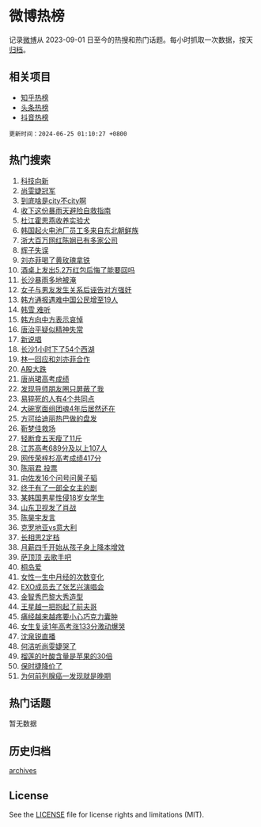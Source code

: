 # 微博热榜

记录[微博](https://www.weibo.com)从 2023-09-01 日至今的热搜和热门话题。每小时抓取一次数据，按天[归档](archives)。

## 相关项目

- [知乎热榜](https://github.com/hotarchive/zhihu)
- [头条热榜](https://github.com/hotarchive/toutiao)
- [抖音热榜](https://github.com/hotarchive/douyin)


`更新时间：2024-06-25 01:10:27 +0800`

## 热门搜索

1. [科技向新](https://m.weibo.cn/search?containerid=100103type%3D1%26t%3D10%26q%3D%23%E7%A7%91%E6%8A%80%E5%90%91%E6%96%B0%23&stream_entry_id=51&isnewpage=1&extparam=seat%3D1%26filter_type%3Drealtimehot%26stream_entry_id%3D51%26c_type%3D51%26q%3D%2523%25E7%25A7%2591%25E6%258A%2580%25E5%2590%2591%25E6%2596%25B0%2523%26pos%3D0%26cate%3D10103%26dgr%3D0%26display_time%3D1719249026%26pre_seqid%3D1719249026678923774213)
1. [尚雯婕冠军](https://m.weibo.cn/search?containerid=100103type%3D1%26t%3D10%26q%3D%23%E5%B0%9A%E9%9B%AF%E5%A9%95%E5%86%A0%E5%86%9B%23&stream_entry_id=31&isnewpage=1&extparam=seat%3D1%26filter_type%3Drealtimehot%26c_type%3D31%26flag%3D2%26dgr%3D0%26cate%3D5001%26realpos%3D1%26stream_entry_id%3D31%26pos%3D0%26band_rank%3D1%26lcate%3D5001%26q%3D%2523%25E5%25B0%259A%25E9%259B%25AF%25E5%25A9%2595%25E5%2586%25A0%25E5%2586%259B%2523%26display_time%3D1719249026%26pre_seqid%3D1719249026678923774213)
1. [到底啥是city不city啊](https://m.weibo.cn/search?containerid=100103type%3D1%26t%3D10%26q%3D%23%E5%88%B0%E5%BA%95%E5%95%A5%E6%98%AFcity%E4%B8%8Dcity%E5%95%8A%23&stream_entry_id=31&isnewpage=1&extparam=seat%3D1%26filter_type%3Drealtimehot%26c_type%3D31%26flag%3D2%26dgr%3D0%26cate%3D5001%26realpos%3D2%26stream_entry_id%3D31%26pos%3D1%26band_rank%3D2%26lcate%3D5001%26q%3D%2523%25E5%2588%25B0%25E5%25BA%2595%25E5%2595%25A5%25E6%2598%25AFcity%25E4%25B8%258Dcity%25E5%2595%258A%2523%26display_time%3D1719249026%26pre_seqid%3D1719249026678923774213)
1. [收下这份暴雨天避险自救指南](https://m.weibo.cn/search?containerid=100103type%3D1%26t%3D10%26q%3D%23%E6%94%B6%E4%B8%8B%E8%BF%99%E4%BB%BD%E6%9A%B4%E9%9B%A8%E5%A4%A9%E9%81%BF%E9%99%A9%E8%87%AA%E6%95%91%E6%8C%87%E5%8D%97%23&stream_entry_id=31&isnewpage=1&extparam=seat%3D1%26filter_type%3Drealtimehot%26c_type%3D31%26flag%3D0%26dgr%3D0%26cate%3D5001%26realpos%3D3%26stream_entry_id%3D31%26pos%3D2%26band_rank%3D3%26lcate%3D5001%26q%3D%2523%25E6%2594%25B6%25E4%25B8%258B%25E8%25BF%2599%25E4%25BB%25BD%25E6%259A%25B4%25E9%259B%25A8%25E5%25A4%25A9%25E9%2581%25BF%25E9%2599%25A9%25E8%2587%25AA%25E6%2595%2591%25E6%258C%2587%25E5%258D%2597%2523%26display_time%3D1719249026%26pre_seqid%3D1719249026678923774213)
1. [杜江霍思燕收养实验犬](https://m.weibo.cn/search?containerid=100103type%3D1%26t%3D10%26q%3D%23%E6%9D%9C%E6%B1%9F%E9%9C%8D%E6%80%9D%E7%87%95%E6%94%B6%E5%85%BB%E5%AE%9E%E9%AA%8C%E7%8A%AC%23&stream_entry_id=31&isnewpage=1&extparam=seat%3D1%26filter_type%3Drealtimehot%26c_type%3D31%26flag%3D16%26dgr%3D0%26cate%3D5001%26realpos%3D4%26stream_entry_id%3D31%26pos%3D3%26band_rank%3D4%26lcate%3D5001%26q%3D%2523%25E6%259D%259C%25E6%25B1%259F%25E9%259C%258D%25E6%2580%259D%25E7%2587%2595%25E6%2594%25B6%25E5%2585%25BB%25E5%25AE%259E%25E9%25AA%258C%25E7%258A%25AC%2523%26display_time%3D1719249026%26pre_seqid%3D1719249026678923774213)
1. [韩国起火电池厂员工多来自东北朝鲜族](https://m.weibo.cn/search?containerid=100103type%3D1%26t%3D10%26q%3D%23%E9%9F%A9%E5%9B%BD%E8%B5%B7%E7%81%AB%E7%94%B5%E6%B1%A0%E5%8E%82%E5%91%98%E5%B7%A5%E5%A4%9A%E6%9D%A5%E8%87%AA%E4%B8%9C%E5%8C%97%E6%9C%9D%E9%B2%9C%E6%97%8F%23&stream_entry_id=31&isnewpage=1&extparam=seat%3D1%26filter_type%3Drealtimehot%26c_type%3D31%26flag%3D0%26dgr%3D0%26cate%3D5001%26realpos%3D5%26stream_entry_id%3D31%26pos%3D4%26band_rank%3D5%26lcate%3D5001%26q%3D%2523%25E9%259F%25A9%25E5%259B%25BD%25E8%25B5%25B7%25E7%2581%25AB%25E7%2594%25B5%25E6%25B1%25A0%25E5%258E%2582%25E5%2591%2598%25E5%25B7%25A5%25E5%25A4%259A%25E6%259D%25A5%25E8%2587%25AA%25E4%25B8%259C%25E5%258C%2597%25E6%259C%259D%25E9%25B2%259C%25E6%2597%258F%2523%26display_time%3D1719249026%26pre_seqid%3D1719249026678923774213)
1. [浙大百万网红陈娴已有多家公司](https://m.weibo.cn/search?containerid=100103type%3D1%26t%3D10%26q%3D%23%E6%B5%99%E5%A4%A7%E7%99%BE%E4%B8%87%E7%BD%91%E7%BA%A2%E9%99%88%E5%A8%B4%E5%B7%B2%E6%9C%89%E5%A4%9A%E5%AE%B6%E5%85%AC%E5%8F%B8%23&stream_entry_id=31&isnewpage=1&extparam=seat%3D1%26filter_type%3Drealtimehot%26c_type%3D31%26flag%3D1%26dgr%3D0%26cate%3D5001%26realpos%3D6%26stream_entry_id%3D31%26pos%3D5%26band_rank%3D6%26lcate%3D5001%26q%3D%2523%25E6%25B5%2599%25E5%25A4%25A7%25E7%2599%25BE%25E4%25B8%2587%25E7%25BD%2591%25E7%25BA%25A2%25E9%2599%2588%25E5%25A8%25B4%25E5%25B7%25B2%25E6%259C%2589%25E5%25A4%259A%25E5%25AE%25B6%25E5%2585%25AC%25E5%258F%25B8%2523%26display_time%3D1719249026%26pre_seqid%3D1719249026678923774213)
1. [辉子失误](https://m.weibo.cn/search?containerid=100103type%3D1%26t%3D10%26q%3D%E8%BE%89%E5%AD%90%E5%A4%B1%E8%AF%AF&stream_entry_id=31&isnewpage=1&extparam=seat%3D1%26filter_type%3Drealtimehot%26c_type%3D31%26flag%3D2%26dgr%3D0%26cate%3D5001%26realpos%3D7%26stream_entry_id%3D31%26pos%3D6%26band_rank%3D7%26lcate%3D5001%26q%3D%25E8%25BE%2589%25E5%25AD%2590%25E5%25A4%25B1%25E8%25AF%25AF%26display_time%3D1719249026%26pre_seqid%3D1719249026678923774213)
1. [刘亦菲喝了黄玫瑰拿铁](https://m.weibo.cn/search?containerid=100103type%3D1%26t%3D10%26q%3D%23%E5%88%98%E4%BA%A6%E8%8F%B2%E5%96%9D%E4%BA%86%E9%BB%84%E7%8E%AB%E7%91%B0%E6%8B%BF%E9%93%81%23&stream_entry_id=31&isnewpage=1&extparam=seat%3D1%26filter_type%3Drealtimehot%26c_type%3D31%26flag%3D2%26dgr%3D0%26cate%3D5001%26realpos%3D8%26stream_entry_id%3D31%26pos%3D7%26band_rank%3D8%26lcate%3D5001%26q%3D%2523%25E5%2588%2598%25E4%25BA%25A6%25E8%258F%25B2%25E5%2596%259D%25E4%25BA%2586%25E9%25BB%2584%25E7%258E%25AB%25E7%2591%25B0%25E6%258B%25BF%25E9%2593%2581%2523%26display_time%3D1719249026%26pre_seqid%3D1719249026678923774213)
1. [酒桌上发出5.2万红包后悔了能要回吗](https://m.weibo.cn/search?containerid=100103type%3D1%26t%3D10%26q%3D%23%E9%85%92%E6%A1%8C%E4%B8%8A%E5%8F%91%E5%87%BA5.2%E4%B8%87%E7%BA%A2%E5%8C%85%E5%90%8E%E6%82%94%E4%BA%86%E8%83%BD%E8%A6%81%E5%9B%9E%E5%90%97%23&stream_entry_id=31&isnewpage=1&extparam=seat%3D1%26filter_type%3Drealtimehot%26c_type%3D31%26flag%3D0%26dgr%3D0%26cate%3D5001%26realpos%3D9%26stream_entry_id%3D31%26pos%3D8%26band_rank%3D9%26lcate%3D5001%26q%3D%2523%25E9%2585%2592%25E6%25A1%258C%25E4%25B8%258A%25E5%258F%2591%25E5%2587%25BA5.2%25E4%25B8%2587%25E7%25BA%25A2%25E5%258C%2585%25E5%2590%258E%25E6%2582%2594%25E4%25BA%2586%25E8%2583%25BD%25E8%25A6%2581%25E5%259B%259E%25E5%2590%2597%2523%26display_time%3D1719249026%26pre_seqid%3D1719249026678923774213)
1. [长沙暴雨多地被淹](https://m.weibo.cn/search?containerid=100103type%3D1%26t%3D10%26q%3D%23%E9%95%BF%E6%B2%99%E6%9A%B4%E9%9B%A8%E5%A4%9A%E5%9C%B0%E8%A2%AB%E6%B7%B9%23&stream_entry_id=31&isnewpage=1&extparam=seat%3D1%26filter_type%3Drealtimehot%26c_type%3D31%26flag%3D1%26dgr%3D0%26cate%3D5001%26realpos%3D10%26stream_entry_id%3D31%26pos%3D9%26band_rank%3D10%26lcate%3D5001%26q%3D%2523%25E9%2595%25BF%25E6%25B2%2599%25E6%259A%25B4%25E9%259B%25A8%25E5%25A4%259A%25E5%259C%25B0%25E8%25A2%25AB%25E6%25B7%25B9%2523%26display_time%3D1719249026%26pre_seqid%3D1719249026678923774213)
1. [女子与男友发生关系后诬告对方强奸](https://m.weibo.cn/search?containerid=100103type%3D1%26t%3D10%26q%3D%23%E5%A5%B3%E5%AD%90%E4%B8%8E%E7%94%B7%E5%8F%8B%E5%8F%91%E7%94%9F%E5%85%B3%E7%B3%BB%E5%90%8E%E8%AF%AC%E5%91%8A%E5%AF%B9%E6%96%B9%E5%BC%BA%E5%A5%B8%23&stream_entry_id=31&isnewpage=1&extparam=seat%3D1%26filter_type%3Drealtimehot%26c_type%3D31%26flag%3D2%26dgr%3D0%26cate%3D5001%26realpos%3D11%26stream_entry_id%3D31%26pos%3D10%26band_rank%3D11%26lcate%3D5001%26q%3D%2523%25E5%25A5%25B3%25E5%25AD%2590%25E4%25B8%258E%25E7%2594%25B7%25E5%258F%258B%25E5%258F%2591%25E7%2594%259F%25E5%2585%25B3%25E7%25B3%25BB%25E5%2590%258E%25E8%25AF%25AC%25E5%2591%258A%25E5%25AF%25B9%25E6%2596%25B9%25E5%25BC%25BA%25E5%25A5%25B8%2523%26display_time%3D1719249026%26pre_seqid%3D1719249026678923774213)
1. [韩方通报遇难中国公民增至19人](https://m.weibo.cn/search?containerid=100103type%3D1%26t%3D10%26q%3D%23%E9%9F%A9%E6%96%B9%E9%80%9A%E6%8A%A5%E9%81%87%E9%9A%BE%E4%B8%AD%E5%9B%BD%E5%85%AC%E6%B0%91%E5%A2%9E%E8%87%B319%E4%BA%BA%23&stream_entry_id=31&isnewpage=1&extparam=seat%3D1%26filter_type%3Drealtimehot%26c_type%3D31%26flag%3D2%26dgr%3D0%26cate%3D5001%26realpos%3D12%26stream_entry_id%3D31%26pos%3D11%26band_rank%3D12%26lcate%3D5001%26q%3D%2523%25E9%259F%25A9%25E6%2596%25B9%25E9%2580%259A%25E6%258A%25A5%25E9%2581%2587%25E9%259A%25BE%25E4%25B8%25AD%25E5%259B%25BD%25E5%2585%25AC%25E6%25B0%2591%25E5%25A2%259E%25E8%2587%25B319%25E4%25BA%25BA%2523%26display_time%3D1719249026%26pre_seqid%3D1719249026678923774213)
1. [韩雪 难听](https://m.weibo.cn/search?containerid=100103type%3D1%26t%3D10%26q%3D%E9%9F%A9%E9%9B%AA+%E9%9A%BE%E5%90%AC&stream_entry_id=31&isnewpage=1&extparam=seat%3D1%26filter_type%3Drealtimehot%26c_type%3D31%26flag%3D2%26dgr%3D0%26cate%3D5001%26realpos%3D13%26stream_entry_id%3D31%26pos%3D12%26band_rank%3D13%26lcate%3D5001%26q%3D%25E9%259F%25A9%25E9%259B%25AA%2520%25E9%259A%25BE%25E5%2590%25AC%26display_time%3D1719249026%26pre_seqid%3D1719249026678923774213)
1. [韩方向中方表示哀悼](https://m.weibo.cn/search?containerid=100103type%3D1%26t%3D10%26q%3D%23%E9%9F%A9%E6%96%B9%E5%90%91%E4%B8%AD%E6%96%B9%E8%A1%A8%E7%A4%BA%E5%93%80%E6%82%BC%23&stream_entry_id=31&isnewpage=1&extparam=seat%3D1%26filter_type%3Drealtimehot%26c_type%3D31%26flag%3D0%26dgr%3D0%26cate%3D5001%26realpos%3D14%26stream_entry_id%3D31%26pos%3D13%26band_rank%3D14%26lcate%3D5001%26q%3D%2523%25E9%259F%25A9%25E6%2596%25B9%25E5%2590%2591%25E4%25B8%25AD%25E6%2596%25B9%25E8%25A1%25A8%25E7%25A4%25BA%25E5%2593%2580%25E6%2582%25BC%2523%26display_time%3D1719249026%26pre_seqid%3D1719249026678923774213)
1. [唐治平疑似精神失常](https://m.weibo.cn/search?containerid=100103type%3D1%26t%3D10%26q%3D%23%E5%94%90%E6%B2%BB%E5%B9%B3%E7%96%91%E4%BC%BC%E7%B2%BE%E7%A5%9E%E5%A4%B1%E5%B8%B8%23&stream_entry_id=31&isnewpage=1&extparam=seat%3D1%26filter_type%3Drealtimehot%26c_type%3D31%26flag%3D2%26dgr%3D0%26cate%3D5001%26realpos%3D15%26stream_entry_id%3D31%26pos%3D14%26band_rank%3D15%26lcate%3D5001%26q%3D%2523%25E5%2594%2590%25E6%25B2%25BB%25E5%25B9%25B3%25E7%2596%2591%25E4%25BC%25BC%25E7%25B2%25BE%25E7%25A5%259E%25E5%25A4%25B1%25E5%25B8%25B8%2523%26display_time%3D1719249026%26pre_seqid%3D1719249026678923774213)
1. [新说唱](https://m.weibo.cn/search?containerid=100103type%3D1%26t%3D10%26q%3D%E6%96%B0%E8%AF%B4%E5%94%B1&stream_entry_id=31&isnewpage=1&extparam=seat%3D1%26filter_type%3Drealtimehot%26c_type%3D31%26flag%3D0%26dgr%3D0%26cate%3D5001%26realpos%3D16%26stream_entry_id%3D31%26pos%3D15%26band_rank%3D16%26lcate%3D5001%26q%3D%25E6%2596%25B0%25E8%25AF%25B4%25E5%2594%25B1%26display_time%3D1719249026%26pre_seqid%3D1719249026678923774213)
1. [长沙1小时下了54个西湖](https://m.weibo.cn/search?containerid=100103type%3D1%26t%3D10%26q%3D%23%E9%95%BF%E6%B2%991%E5%B0%8F%E6%97%B6%E4%B8%8B%E4%BA%8654%E4%B8%AA%E8%A5%BF%E6%B9%96%23&stream_entry_id=31&isnewpage=1&extparam=seat%3D1%26filter_type%3Drealtimehot%26c_type%3D31%26flag%3D0%26dgr%3D0%26cate%3D5001%26realpos%3D17%26stream_entry_id%3D31%26pos%3D16%26band_rank%3D17%26lcate%3D5001%26q%3D%2523%25E9%2595%25BF%25E6%25B2%25991%25E5%25B0%258F%25E6%2597%25B6%25E4%25B8%258B%25E4%25BA%258654%25E4%25B8%25AA%25E8%25A5%25BF%25E6%25B9%2596%2523%26display_time%3D1719249026%26pre_seqid%3D1719249026678923774213)
1. [林一回应和刘亦菲合作](https://m.weibo.cn/search?containerid=100103type%3D1%26t%3D10%26q%3D%23%E6%9E%97%E4%B8%80%E5%9B%9E%E5%BA%94%E5%92%8C%E5%88%98%E4%BA%A6%E8%8F%B2%E5%90%88%E4%BD%9C%23&stream_entry_id=31&isnewpage=1&extparam=seat%3D1%26filter_type%3Drealtimehot%26c_type%3D31%26flag%3D0%26dgr%3D0%26cate%3D5001%26realpos%3D18%26stream_entry_id%3D31%26pos%3D17%26band_rank%3D18%26lcate%3D5001%26q%3D%2523%25E6%259E%2597%25E4%25B8%2580%25E5%259B%259E%25E5%25BA%2594%25E5%2592%258C%25E5%2588%2598%25E4%25BA%25A6%25E8%258F%25B2%25E5%2590%2588%25E4%25BD%259C%2523%26display_time%3D1719249026%26pre_seqid%3D1719249026678923774213)
1. [A股大跌](https://m.weibo.cn/search?containerid=100103type%3D1%26t%3D10%26q%3D%23A%E8%82%A1%E5%A4%A7%E8%B7%8C%23&stream_entry_id=31&isnewpage=1&extparam=seat%3D1%26filter_type%3Drealtimehot%26c_type%3D31%26flag%3D0%26dgr%3D0%26cate%3D5001%26realpos%3D19%26stream_entry_id%3D31%26pos%3D18%26band_rank%3D19%26lcate%3D5001%26q%3D%2523A%25E8%2582%25A1%25E5%25A4%25A7%25E8%25B7%258C%2523%26display_time%3D1719249026%26pre_seqid%3D1719249026678923774213)
1. [唐尚珺高考成绩](https://m.weibo.cn/search?containerid=100103type%3D1%26t%3D10%26q%3D%E5%94%90%E5%B0%9A%E7%8F%BA%E9%AB%98%E8%80%83%E6%88%90%E7%BB%A9&stream_entry_id=31&isnewpage=1&extparam=seat%3D1%26filter_type%3Drealtimehot%26c_type%3D31%26flag%3D0%26dgr%3D0%26cate%3D5001%26realpos%3D20%26stream_entry_id%3D31%26pos%3D19%26band_rank%3D20%26lcate%3D5001%26q%3D%25E5%2594%2590%25E5%25B0%259A%25E7%258F%25BA%25E9%25AB%2598%25E8%2580%2583%25E6%2588%2590%25E7%25BB%25A9%26display_time%3D1719249026%26pre_seqid%3D1719249026678923774213)
1. [发现导师朋友圈只屏蔽了我](https://m.weibo.cn/search?containerid=100103type%3D1%26t%3D10%26q%3D%23%E5%8F%91%E7%8E%B0%E5%AF%BC%E5%B8%88%E6%9C%8B%E5%8F%8B%E5%9C%88%E5%8F%AA%E5%B1%8F%E8%94%BD%E4%BA%86%E6%88%91%23&stream_entry_id=31&isnewpage=1&extparam=seat%3D1%26filter_type%3Drealtimehot%26c_type%3D31%26flag%3D1%26dgr%3D0%26cate%3D5001%26realpos%3D21%26stream_entry_id%3D31%26pos%3D20%26band_rank%3D21%26lcate%3D5001%26q%3D%2523%25E5%258F%2591%25E7%258E%25B0%25E5%25AF%25BC%25E5%25B8%2588%25E6%259C%258B%25E5%258F%258B%25E5%259C%2588%25E5%258F%25AA%25E5%25B1%258F%25E8%2594%25BD%25E4%25BA%2586%25E6%2588%2591%2523%26display_time%3D1719249026%26pre_seqid%3D1719249026678923774213)
1. [易猝死的人有4个共同点](https://m.weibo.cn/search?containerid=100103type%3D1%26t%3D10%26q%3D%23%E6%98%93%E7%8C%9D%E6%AD%BB%E7%9A%84%E4%BA%BA%E6%9C%894%E4%B8%AA%E5%85%B1%E5%90%8C%E7%82%B9%23&stream_entry_id=31&isnewpage=1&extparam=seat%3D1%26filter_type%3Drealtimehot%26c_type%3D31%26flag%3D0%26dgr%3D0%26cate%3D5001%26realpos%3D22%26stream_entry_id%3D31%26pos%3D21%26band_rank%3D22%26lcate%3D5001%26q%3D%2523%25E6%2598%2593%25E7%258C%259D%25E6%25AD%25BB%25E7%259A%2584%25E4%25BA%25BA%25E6%259C%25894%25E4%25B8%25AA%25E5%2585%25B1%25E5%2590%258C%25E7%2582%25B9%2523%26display_time%3D1719249026%26pre_seqid%3D1719249026678923774213)
1. [大碗宽面组团魂4年后居然还在](https://m.weibo.cn/search?containerid=100103type%3D1%26t%3D10%26q%3D%23%E5%A4%A7%E7%A2%97%E5%AE%BD%E9%9D%A2%E7%BB%84%E5%9B%A2%E9%AD%824%E5%B9%B4%E5%90%8E%E5%B1%85%E7%84%B6%E8%BF%98%E5%9C%A8%23&stream_entry_id=31&isnewpage=1&extparam=seat%3D1%26filter_type%3Drealtimehot%26c_type%3D31%26flag%3D1%26dgr%3D0%26cate%3D5001%26realpos%3D23%26stream_entry_id%3D31%26pos%3D22%26band_rank%3D23%26lcate%3D5001%26q%3D%2523%25E5%25A4%25A7%25E7%25A2%2597%25E5%25AE%25BD%25E9%259D%25A2%25E7%25BB%2584%25E5%259B%25A2%25E9%25AD%25824%25E5%25B9%25B4%25E5%2590%258E%25E5%25B1%2585%25E7%2584%25B6%25E8%25BF%2598%25E5%259C%25A8%2523%26display_time%3D1719249026%26pre_seqid%3D1719249026678923774213)
1. [方可给迪丽热巴做的盘发](https://m.weibo.cn/search?containerid=100103type%3D1%26t%3D10%26q%3D%23%E6%96%B9%E5%8F%AF%E7%BB%99%E8%BF%AA%E4%B8%BD%E7%83%AD%E5%B7%B4%E5%81%9A%E7%9A%84%E7%9B%98%E5%8F%91%23&stream_entry_id=31&isnewpage=1&extparam=seat%3D1%26filter_type%3Drealtimehot%26c_type%3D31%26flag%3D1%26dgr%3D0%26cate%3D5001%26realpos%3D24%26stream_entry_id%3D31%26pos%3D23%26band_rank%3D24%26lcate%3D5001%26q%3D%2523%25E6%2596%25B9%25E5%258F%25AF%25E7%25BB%2599%25E8%25BF%25AA%25E4%25B8%25BD%25E7%2583%25AD%25E5%25B7%25B4%25E5%2581%259A%25E7%259A%2584%25E7%259B%2598%25E5%258F%2591%2523%26display_time%3D1719249026%26pre_seqid%3D1719249026678923774213)
1. [靳梦佳救场](https://m.weibo.cn/search?containerid=100103type%3D1%26t%3D10%26q%3D%23%E9%9D%B3%E6%A2%A6%E4%BD%B3%E6%95%91%E5%9C%BA%23&stream_entry_id=31&isnewpage=1&extparam=seat%3D1%26filter_type%3Drealtimehot%26c_type%3D31%26flag%3D2%26dgr%3D0%26cate%3D5001%26realpos%3D25%26stream_entry_id%3D31%26pos%3D24%26band_rank%3D25%26lcate%3D5001%26q%3D%2523%25E9%259D%25B3%25E6%25A2%25A6%25E4%25BD%25B3%25E6%2595%2591%25E5%259C%25BA%2523%26display_time%3D1719249026%26pre_seqid%3D1719249026678923774213)
1. [轻断食五天瘦了11斤](https://m.weibo.cn/search?containerid=100103type%3D1%26t%3D10%26q%3D%23%E8%BD%BB%E6%96%AD%E9%A3%9F%E4%BA%94%E5%A4%A9%E7%98%A6%E4%BA%8611%E6%96%A4%23&stream_entry_id=31&isnewpage=1&extparam=seat%3D1%26filter_type%3Drealtimehot%26c_type%3D31%26flag%3D0%26dgr%3D0%26cate%3D5001%26realpos%3D26%26stream_entry_id%3D31%26pos%3D25%26band_rank%3D26%26lcate%3D5001%26q%3D%2523%25E8%25BD%25BB%25E6%2596%25AD%25E9%25A3%259F%25E4%25BA%2594%25E5%25A4%25A9%25E7%2598%25A6%25E4%25BA%258611%25E6%2596%25A4%2523%26display_time%3D1719249026%26pre_seqid%3D1719249026678923774213)
1. [江苏高考689分及以上107人](https://m.weibo.cn/search?containerid=100103type%3D1%26t%3D10%26q%3D%23%E6%B1%9F%E8%8B%8F%E9%AB%98%E8%80%83689%E5%88%86%E5%8F%8A%E4%BB%A5%E4%B8%8A107%E4%BA%BA%23&stream_entry_id=31&isnewpage=1&extparam=seat%3D1%26filter_type%3Drealtimehot%26c_type%3D31%26flag%3D0%26dgr%3D0%26cate%3D5001%26realpos%3D27%26stream_entry_id%3D31%26pos%3D26%26band_rank%3D27%26lcate%3D5001%26q%3D%2523%25E6%25B1%259F%25E8%258B%258F%25E9%25AB%2598%25E8%2580%2583689%25E5%2588%2586%25E5%258F%258A%25E4%25BB%25A5%25E4%25B8%258A107%25E4%25BA%25BA%2523%26display_time%3D1719249026%26pre_seqid%3D1719249026678923774213)
1. [网传荣梓杉高考成绩417分](https://m.weibo.cn/search?containerid=100103type%3D1%26t%3D10%26q%3D%23%E7%BD%91%E4%BC%A0%E8%8D%A3%E6%A2%93%E6%9D%89%E9%AB%98%E8%80%83%E6%88%90%E7%BB%A9417%E5%88%86%23&stream_entry_id=31&isnewpage=1&extparam=seat%3D1%26filter_type%3Drealtimehot%26c_type%3D31%26flag%3D0%26dgr%3D0%26cate%3D5001%26realpos%3D28%26stream_entry_id%3D31%26pos%3D27%26band_rank%3D28%26lcate%3D5001%26q%3D%2523%25E7%25BD%2591%25E4%25BC%25A0%25E8%258D%25A3%25E6%25A2%2593%25E6%259D%2589%25E9%25AB%2598%25E8%2580%2583%25E6%2588%2590%25E7%25BB%25A9417%25E5%2588%2586%2523%26display_time%3D1719249026%26pre_seqid%3D1719249026678923774213)
1. [陈丽君 投票](https://m.weibo.cn/search?containerid=100103type%3D1%26t%3D10%26q%3D%E9%99%88%E4%B8%BD%E5%90%9B+%E6%8A%95%E7%A5%A8&stream_entry_id=31&isnewpage=1&extparam=seat%3D1%26filter_type%3Drealtimehot%26c_type%3D31%26flag%3D0%26dgr%3D0%26cate%3D5001%26realpos%3D29%26stream_entry_id%3D31%26pos%3D28%26band_rank%3D29%26lcate%3D5001%26q%3D%25E9%2599%2588%25E4%25B8%25BD%25E5%2590%259B%2520%25E6%258A%2595%25E7%25A5%25A8%26display_time%3D1719249026%26pre_seqid%3D1719249026678923774213)
1. [向佐发16个问号问黄子韬](https://m.weibo.cn/search?containerid=100103type%3D1%26t%3D10%26q%3D%23%E5%90%91%E4%BD%90%E5%8F%9116%E4%B8%AA%E9%97%AE%E5%8F%B7%E9%97%AE%E9%BB%84%E5%AD%90%E9%9F%AC%23&stream_entry_id=31&isnewpage=1&extparam=seat%3D1%26filter_type%3Drealtimehot%26c_type%3D31%26flag%3D0%26dgr%3D0%26cate%3D5001%26realpos%3D30%26stream_entry_id%3D31%26pos%3D29%26band_rank%3D30%26lcate%3D5001%26q%3D%2523%25E5%2590%2591%25E4%25BD%2590%25E5%258F%259116%25E4%25B8%25AA%25E9%2597%25AE%25E5%258F%25B7%25E9%2597%25AE%25E9%25BB%2584%25E5%25AD%2590%25E9%259F%25AC%2523%26display_time%3D1719249026%26pre_seqid%3D1719249026678923774213)
1. [终于有了一部全女主的剧](https://m.weibo.cn/search?containerid=100103type%3D1%26t%3D10%26q%3D%23%E7%BB%88%E4%BA%8E%E6%9C%89%E4%BA%86%E4%B8%80%E9%83%A8%E5%85%A8%E5%A5%B3%E4%B8%BB%E7%9A%84%E5%89%A7%23&stream_entry_id=31&isnewpage=1&extparam=seat%3D1%26filter_type%3Drealtimehot%26c_type%3D31%26flag%3D0%26dgr%3D0%26cate%3D5001%26realpos%3D31%26stream_entry_id%3D31%26pos%3D30%26band_rank%3D31%26lcate%3D5001%26q%3D%2523%25E7%25BB%2588%25E4%25BA%258E%25E6%259C%2589%25E4%25BA%2586%25E4%25B8%2580%25E9%2583%25A8%25E5%2585%25A8%25E5%25A5%25B3%25E4%25B8%25BB%25E7%259A%2584%25E5%2589%25A7%2523%26display_time%3D1719249026%26pre_seqid%3D1719249026678923774213)
1. [某韩国男星性侵18岁女学生](https://m.weibo.cn/search?containerid=100103type%3D1%26t%3D10%26q%3D%23%E6%9F%90%E9%9F%A9%E5%9B%BD%E7%94%B7%E6%98%9F%E6%80%A7%E4%BE%B518%E5%B2%81%E5%A5%B3%E5%AD%A6%E7%94%9F%23&stream_entry_id=31&isnewpage=1&extparam=seat%3D1%26filter_type%3Drealtimehot%26c_type%3D31%26flag%3D0%26dgr%3D0%26cate%3D5001%26realpos%3D32%26stream_entry_id%3D31%26pos%3D31%26band_rank%3D32%26lcate%3D5001%26q%3D%2523%25E6%259F%2590%25E9%259F%25A9%25E5%259B%25BD%25E7%2594%25B7%25E6%2598%259F%25E6%2580%25A7%25E4%25BE%25B518%25E5%25B2%2581%25E5%25A5%25B3%25E5%25AD%25A6%25E7%2594%259F%2523%26display_time%3D1719249026%26pre_seqid%3D1719249026678923774213)
1. [山东卫视发了肖战](https://m.weibo.cn/search?containerid=100103type%3D1%26t%3D10%26q%3D%23%E5%B1%B1%E4%B8%9C%E5%8D%AB%E8%A7%86%E5%8F%91%E4%BA%86%E8%82%96%E6%88%98%23&stream_entry_id=31&isnewpage=1&extparam=seat%3D1%26filter_type%3Drealtimehot%26c_type%3D31%26flag%3D1%26dgr%3D0%26cate%3D5001%26realpos%3D33%26stream_entry_id%3D31%26pos%3D32%26band_rank%3D33%26lcate%3D5001%26q%3D%2523%25E5%25B1%25B1%25E4%25B8%259C%25E5%258D%25AB%25E8%25A7%2586%25E5%258F%2591%25E4%25BA%2586%25E8%2582%2596%25E6%2588%2598%2523%26display_time%3D1719249026%26pre_seqid%3D1719249026678923774213)
1. [陈昊宇发言](https://m.weibo.cn/search?containerid=100103type%3D1%26t%3D10%26q%3D%23%E9%99%88%E6%98%8A%E5%AE%87%E5%8F%91%E8%A8%80%23&stream_entry_id=31&isnewpage=1&extparam=seat%3D1%26filter_type%3Drealtimehot%26c_type%3D31%26flag%3D0%26dgr%3D0%26cate%3D5001%26realpos%3D34%26stream_entry_id%3D31%26pos%3D33%26band_rank%3D34%26lcate%3D5001%26q%3D%2523%25E9%2599%2588%25E6%2598%258A%25E5%25AE%2587%25E5%258F%2591%25E8%25A8%2580%2523%26display_time%3D1719249026%26pre_seqid%3D1719249026678923774213)
1. [克罗地亚vs意大利](https://m.weibo.cn/search?containerid=100103type%3D1%26t%3D10%26q%3D%23%E5%85%8B%E7%BD%97%E5%9C%B0%E4%BA%9Avs%E6%84%8F%E5%A4%A7%E5%88%A9%23&stream_entry_id=31&isnewpage=1&extparam=seat%3D1%26filter_type%3Drealtimehot%26c_type%3D31%26flag%3D1%26dgr%3D0%26cate%3D5001%26realpos%3D35%26stream_entry_id%3D31%26pos%3D34%26band_rank%3D35%26lcate%3D5001%26q%3D%2523%25E5%2585%258B%25E7%25BD%2597%25E5%259C%25B0%25E4%25BA%259Avs%25E6%2584%258F%25E5%25A4%25A7%25E5%2588%25A9%2523%26display_time%3D1719249026%26pre_seqid%3D1719249026678923774213)
1. [长相思2定档](https://m.weibo.cn/search?containerid=100103type%3D1%26t%3D10%26q%3D%23%E9%95%BF%E7%9B%B8%E6%80%9D2%E5%AE%9A%E6%A1%A3%23&stream_entry_id=31&isnewpage=1&extparam=seat%3D1%26filter_type%3Drealtimehot%26c_type%3D31%26flag%3D0%26dgr%3D0%26cate%3D5001%26realpos%3D36%26stream_entry_id%3D31%26pos%3D35%26band_rank%3D36%26lcate%3D5001%26q%3D%2523%25E9%2595%25BF%25E7%259B%25B8%25E6%2580%259D2%25E5%25AE%259A%25E6%25A1%25A3%2523%26display_time%3D1719249026%26pre_seqid%3D1719249026678923774213)
1. [月薪四千开始从孩子身上降本增效](https://m.weibo.cn/search?containerid=100103type%3D1%26t%3D10%26q%3D%23%E6%9C%88%E8%96%AA%E5%9B%9B%E5%8D%83%E5%BC%80%E5%A7%8B%E4%BB%8E%E5%AD%A9%E5%AD%90%E8%BA%AB%E4%B8%8A%E9%99%8D%E6%9C%AC%E5%A2%9E%E6%95%88%23&stream_entry_id=31&isnewpage=1&extparam=seat%3D1%26filter_type%3Drealtimehot%26c_type%3D31%26flag%3D0%26dgr%3D0%26cate%3D5001%26realpos%3D37%26stream_entry_id%3D31%26pos%3D36%26band_rank%3D37%26lcate%3D5001%26q%3D%2523%25E6%259C%2588%25E8%2596%25AA%25E5%259B%259B%25E5%258D%2583%25E5%25BC%2580%25E5%25A7%258B%25E4%25BB%258E%25E5%25AD%25A9%25E5%25AD%2590%25E8%25BA%25AB%25E4%25B8%258A%25E9%2599%258D%25E6%259C%25AC%25E5%25A2%259E%25E6%2595%2588%2523%26display_time%3D1719249026%26pre_seqid%3D1719249026678923774213)
1. [萨顶顶 去歌手吧](https://m.weibo.cn/search?containerid=100103type%3D1%26t%3D10%26q%3D%E8%90%A8%E9%A1%B6%E9%A1%B6+%E5%8E%BB%E6%AD%8C%E6%89%8B%E5%90%A7&stream_entry_id=31&isnewpage=1&extparam=seat%3D1%26filter_type%3Drealtimehot%26c_type%3D31%26flag%3D0%26dgr%3D0%26cate%3D5001%26realpos%3D38%26stream_entry_id%3D31%26pos%3D37%26band_rank%3D38%26lcate%3D5001%26q%3D%25E8%2590%25A8%25E9%25A1%25B6%25E9%25A1%25B6%2520%25E5%258E%25BB%25E6%25AD%258C%25E6%2589%258B%25E5%2590%25A7%26display_time%3D1719249026%26pre_seqid%3D1719249026678923774213)
1. [桐岛爱](https://m.weibo.cn/search?containerid=100103type%3D1%26t%3D10%26q%3D%E6%A1%90%E5%B2%9B%E7%88%B1&stream_entry_id=31&isnewpage=1&extparam=seat%3D1%26filter_type%3Drealtimehot%26c_type%3D31%26flag%3D0%26dgr%3D0%26cate%3D5001%26realpos%3D39%26stream_entry_id%3D31%26pos%3D38%26band_rank%3D39%26lcate%3D5001%26q%3D%25E6%25A1%2590%25E5%25B2%259B%25E7%2588%25B1%26display_time%3D1719249026%26pre_seqid%3D1719249026678923774213)
1. [女性一生中月经的次数变化](https://m.weibo.cn/search?containerid=100103type%3D1%26t%3D10%26q%3D%23%E5%A5%B3%E6%80%A7%E4%B8%80%E7%94%9F%E4%B8%AD%E6%9C%88%E7%BB%8F%E7%9A%84%E6%AC%A1%E6%95%B0%E5%8F%98%E5%8C%96%23&stream_entry_id=31&isnewpage=1&extparam=seat%3D1%26filter_type%3Drealtimehot%26c_type%3D31%26flag%3D0%26dgr%3D0%26cate%3D5001%26realpos%3D40%26stream_entry_id%3D31%26pos%3D39%26band_rank%3D40%26lcate%3D5001%26q%3D%2523%25E5%25A5%25B3%25E6%2580%25A7%25E4%25B8%2580%25E7%2594%259F%25E4%25B8%25AD%25E6%259C%2588%25E7%25BB%258F%25E7%259A%2584%25E6%25AC%25A1%25E6%2595%25B0%25E5%258F%2598%25E5%258C%2596%2523%26display_time%3D1719249026%26pre_seqid%3D1719249026678923774213)
1. [EXO成员去了张艺兴演唱会](https://m.weibo.cn/search?containerid=100103type%3D1%26t%3D10%26q%3D%23EXO%E6%88%90%E5%91%98%E5%8E%BB%E4%BA%86%E5%BC%A0%E8%89%BA%E5%85%B4%E6%BC%94%E5%94%B1%E4%BC%9A%23&stream_entry_id=31&isnewpage=1&extparam=seat%3D1%26filter_type%3Drealtimehot%26c_type%3D31%26flag%3D0%26dgr%3D0%26cate%3D5001%26realpos%3D41%26stream_entry_id%3D31%26pos%3D40%26band_rank%3D41%26lcate%3D5001%26q%3D%2523EXO%25E6%2588%2590%25E5%2591%2598%25E5%258E%25BB%25E4%25BA%2586%25E5%25BC%25A0%25E8%2589%25BA%25E5%2585%25B4%25E6%25BC%2594%25E5%2594%25B1%25E4%25BC%259A%2523%26display_time%3D1719249026%26pre_seqid%3D1719249026678923774213)
1. [金智秀巴黎大秀造型](https://m.weibo.cn/search?containerid=100103type%3D1%26t%3D10%26q%3D%23%E9%87%91%E6%99%BA%E7%A7%80%E5%B7%B4%E9%BB%8E%E5%A4%A7%E7%A7%80%E9%80%A0%E5%9E%8B%23&stream_entry_id=31&isnewpage=1&extparam=seat%3D1%26filter_type%3Drealtimehot%26c_type%3D31%26flag%3D0%26dgr%3D0%26cate%3D5001%26realpos%3D42%26stream_entry_id%3D31%26pos%3D41%26band_rank%3D42%26lcate%3D5001%26q%3D%2523%25E9%2587%2591%25E6%2599%25BA%25E7%25A7%2580%25E5%25B7%25B4%25E9%25BB%258E%25E5%25A4%25A7%25E7%25A7%2580%25E9%2580%25A0%25E5%259E%258B%2523%26display_time%3D1719249026%26pre_seqid%3D1719249026678923774213)
1. [王星越一把抱起了前夫哥](https://m.weibo.cn/search?containerid=100103type%3D1%26t%3D10%26q%3D%23%E7%8E%8B%E6%98%9F%E8%B6%8A%E4%B8%80%E6%8A%8A%E6%8A%B1%E8%B5%B7%E4%BA%86%E5%89%8D%E5%A4%AB%E5%93%A5%23&stream_entry_id=31&isnewpage=1&extparam=seat%3D1%26filter_type%3Drealtimehot%26c_type%3D31%26flag%3D0%26dgr%3D0%26cate%3D5001%26realpos%3D43%26stream_entry_id%3D31%26pos%3D42%26band_rank%3D43%26lcate%3D5001%26q%3D%2523%25E7%258E%258B%25E6%2598%259F%25E8%25B6%258A%25E4%25B8%2580%25E6%258A%258A%25E6%258A%25B1%25E8%25B5%25B7%25E4%25BA%2586%25E5%2589%258D%25E5%25A4%25AB%25E5%2593%25A5%2523%26display_time%3D1719249026%26pre_seqid%3D1719249026678923774213)
1. [痛经越来越疼要小心巧克力囊肿](https://m.weibo.cn/search?containerid=100103type%3D1%26t%3D10%26q%3D%23%E7%97%9B%E7%BB%8F%E8%B6%8A%E6%9D%A5%E8%B6%8A%E7%96%BC%E8%A6%81%E5%B0%8F%E5%BF%83%E5%B7%A7%E5%85%8B%E5%8A%9B%E5%9B%8A%E8%82%BF%23&stream_entry_id=31&isnewpage=1&extparam=seat%3D1%26filter_type%3Drealtimehot%26c_type%3D31%26flag%3D0%26dgr%3D0%26cate%3D5001%26realpos%3D44%26stream_entry_id%3D31%26pos%3D43%26band_rank%3D44%26lcate%3D5001%26q%3D%2523%25E7%2597%259B%25E7%25BB%258F%25E8%25B6%258A%25E6%259D%25A5%25E8%25B6%258A%25E7%2596%25BC%25E8%25A6%2581%25E5%25B0%258F%25E5%25BF%2583%25E5%25B7%25A7%25E5%2585%258B%25E5%258A%259B%25E5%259B%258A%25E8%2582%25BF%2523%26display_time%3D1719249026%26pre_seqid%3D1719249026678923774213)
1. [女生复读1年高考涨133分激动爆哭](https://m.weibo.cn/search?containerid=100103type%3D1%26t%3D10%26q%3D%23%E5%A5%B3%E7%94%9F%E5%A4%8D%E8%AF%BB1%E5%B9%B4%E9%AB%98%E8%80%83%E6%B6%A8133%E5%88%86%E6%BF%80%E5%8A%A8%E7%88%86%E5%93%AD%23&stream_entry_id=31&isnewpage=1&extparam=seat%3D1%26filter_type%3Drealtimehot%26c_type%3D31%26flag%3D32768%26dgr%3D0%26cate%3D5001%26realpos%3D45%26stream_entry_id%3D31%26pos%3D44%26band_rank%3D45%26lcate%3D5001%26q%3D%2523%25E5%25A5%25B3%25E7%2594%259F%25E5%25A4%258D%25E8%25AF%25BB1%25E5%25B9%25B4%25E9%25AB%2598%25E8%2580%2583%25E6%25B6%25A8133%25E5%2588%2586%25E6%25BF%2580%25E5%258A%25A8%25E7%2588%2586%25E5%2593%25AD%2523%26display_time%3D1719249026%26pre_seqid%3D1719249026678923774213)
1. [沈泉锐直播](https://m.weibo.cn/search?containerid=100103type%3D1%26t%3D10%26q%3D%E6%B2%88%E6%B3%89%E9%94%90%E7%9B%B4%E6%92%AD&stream_entry_id=31&isnewpage=1&extparam=seat%3D1%26filter_type%3Drealtimehot%26c_type%3D31%26flag%3D0%26dgr%3D0%26cate%3D5001%26realpos%3D46%26stream_entry_id%3D31%26pos%3D45%26band_rank%3D46%26lcate%3D5001%26q%3D%25E6%25B2%2588%25E6%25B3%2589%25E9%2594%2590%25E7%259B%25B4%25E6%2592%25AD%26display_time%3D1719249026%26pre_seqid%3D1719249026678923774213)
1. [何洁听尚雯婕哭了](https://m.weibo.cn/search?containerid=100103type%3D1%26t%3D10%26q%3D%23%E4%BD%95%E6%B4%81%E5%90%AC%E5%B0%9A%E9%9B%AF%E5%A9%95%E5%93%AD%E4%BA%86%23&stream_entry_id=31&isnewpage=1&extparam=seat%3D1%26filter_type%3Drealtimehot%26c_type%3D31%26flag%3D0%26dgr%3D0%26cate%3D5001%26realpos%3D47%26stream_entry_id%3D31%26pos%3D46%26band_rank%3D47%26lcate%3D5001%26q%3D%2523%25E4%25BD%2595%25E6%25B4%2581%25E5%2590%25AC%25E5%25B0%259A%25E9%259B%25AF%25E5%25A9%2595%25E5%2593%25AD%25E4%25BA%2586%2523%26display_time%3D1719249026%26pre_seqid%3D1719249026678923774213)
1. [榴莲的叶酸含量是苹果的30倍](https://m.weibo.cn/search?containerid=100103type%3D1%26t%3D10%26q%3D%23%E6%A6%B4%E8%8E%B2%E7%9A%84%E5%8F%B6%E9%85%B8%E5%90%AB%E9%87%8F%E6%98%AF%E8%8B%B9%E6%9E%9C%E7%9A%8430%E5%80%8D%23&stream_entry_id=31&isnewpage=1&extparam=seat%3D1%26filter_type%3Drealtimehot%26c_type%3D31%26flag%3D0%26dgr%3D0%26cate%3D5001%26realpos%3D48%26stream_entry_id%3D31%26pos%3D47%26band_rank%3D48%26lcate%3D5001%26q%3D%2523%25E6%25A6%25B4%25E8%258E%25B2%25E7%259A%2584%25E5%258F%25B6%25E9%2585%25B8%25E5%2590%25AB%25E9%2587%258F%25E6%2598%25AF%25E8%258B%25B9%25E6%259E%259C%25E7%259A%258430%25E5%2580%258D%2523%26display_time%3D1719249026%26pre_seqid%3D1719249026678923774213)
1. [保时捷降价了](https://m.weibo.cn/search?containerid=100103type%3D1%26t%3D10%26q%3D%23%E4%BF%9D%E6%97%B6%E6%8D%B7%E9%99%8D%E4%BB%B7%E4%BA%86%23&stream_entry_id=31&isnewpage=1&extparam=seat%3D1%26filter_type%3Drealtimehot%26c_type%3D31%26flag%3D0%26dgr%3D0%26cate%3D5001%26realpos%3D49%26stream_entry_id%3D31%26pos%3D48%26band_rank%3D49%26lcate%3D5001%26q%3D%2523%25E4%25BF%259D%25E6%2597%25B6%25E6%258D%25B7%25E9%2599%258D%25E4%25BB%25B7%25E4%25BA%2586%2523%26display_time%3D1719249026%26pre_seqid%3D1719249026678923774213)
1. [为何前列腺癌一发现就是晚期](https://m.weibo.cn/search?containerid=100103type%3D1%26t%3D10%26q%3D%23%E4%B8%BA%E4%BD%95%E5%89%8D%E5%88%97%E8%85%BA%E7%99%8C%E4%B8%80%E5%8F%91%E7%8E%B0%E5%B0%B1%E6%98%AF%E6%99%9A%E6%9C%9F%23&stream_entry_id=31&isnewpage=1&extparam=seat%3D1%26filter_type%3Drealtimehot%26c_type%3D31%26flag%3D0%26dgr%3D0%26cate%3D5001%26realpos%3D50%26stream_entry_id%3D31%26pos%3D49%26band_rank%3D50%26lcate%3D5001%26q%3D%2523%25E4%25B8%25BA%25E4%25BD%2595%25E5%2589%258D%25E5%2588%2597%25E8%2585%25BA%25E7%2599%258C%25E4%25B8%2580%25E5%258F%2591%25E7%258E%25B0%25E5%25B0%25B1%25E6%2598%25AF%25E6%2599%259A%25E6%259C%259F%2523%26display_time%3D1719249026%26pre_seqid%3D1719249026678923774213)

## 热门话题

暂无数据

## 历史归档

[archives](archives)

## License

See the [LICENSE](LICENSE) file for license rights and limitations (MIT).
